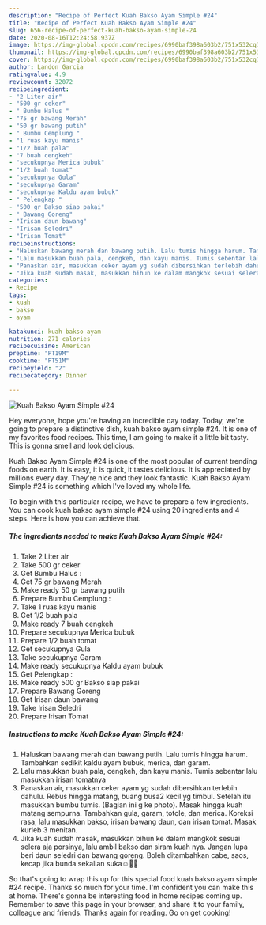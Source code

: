 ```yaml
---
description: "Recipe of Perfect Kuah Bakso Ayam Simple #24"
title: "Recipe of Perfect Kuah Bakso Ayam Simple #24"
slug: 656-recipe-of-perfect-kuah-bakso-ayam-simple-24
date: 2020-08-16T12:24:58.937Z
image: https://img-global.cpcdn.com/recipes/6990baf398a603b2/751x532cq70/kuah-bakso-ayam-simple-24-foto-resep-utama.jpg
thumbnail: https://img-global.cpcdn.com/recipes/6990baf398a603b2/751x532cq70/kuah-bakso-ayam-simple-24-foto-resep-utama.jpg
cover: https://img-global.cpcdn.com/recipes/6990baf398a603b2/751x532cq70/kuah-bakso-ayam-simple-24-foto-resep-utama.jpg
author: Landon Garcia
ratingvalue: 4.9
reviewcount: 32072
recipeingredient:
- "2 Liter air"
- "500 gr ceker"
- " Bumbu Halus "
- "75 gr bawang Merah"
- "50 gr bawang putih"
- " Bumbu Cemplung "
- "1 ruas kayu manis"
- "1/2 buah pala"
- "7 buah cengkeh"
- "secukupnya Merica bubuk"
- "1/2 buah tomat"
- "secukupnya Gula"
- "secukupnya Garam"
- "secukupnya Kaldu ayam bubuk"
- " Pelengkap "
- "500 gr Bakso siap pakai"
- " Bawang Goreng"
- "Irisan daun bawang"
- "Irisan Seledri"
- "Irisan Tomat"
recipeinstructions:
- "Haluskan bawang merah dan bawang putih. Lalu tumis hingga harum. Tambahkan sedikit kaldu ayam bubuk, merica, dan garam."
- "Lalu masukkan buah pala, cengkeh, dan kayu manis. Tumis sebentar lalu masukkan irisan tomatnya"
- "Panaskan air, masukkan ceker ayam yg sudah dibersihkan terlebih dahulu. Rebus hingga matang, buang busa2 kecil yg timbul. Setelah itu masukkan bumbu tumis. (Bagian ini g ke photo). Masak hingga kuah matang sempurna. Tambahkan gula, garam, totole, dan merica. Koreksi rasa, lalu masukkan bakso, irisan bawang daun, dan irisan tomat. Masak kurleb 3 menitan."
- "Jika kuah sudah masak, masukkan bihun ke dalam mangkok sesuai selera aja porsinya, lalu ambil bakso dan siram kuah nya. Jangan lupa beri daun seledri dan bawang goreng. Boleh ditambahkan cabe, saos, kecap jika bunda sekalian suka☺️🙏🏻"
categories:
- Recipe
tags:
- kuah
- bakso
- ayam

katakunci: kuah bakso ayam 
nutrition: 271 calories
recipecuisine: American
preptime: "PT19M"
cooktime: "PT51M"
recipeyield: "2"
recipecategory: Dinner

---
```



![Kuah Bakso Ayam Simple #24](https://img-global.cpcdn.com/recipes/6990baf398a603b2/751x532cq70/kuah-bakso-ayam-simple-24-foto-resep-utama.jpg)

Hey everyone, hope you're having an incredible day today. Today, we're going to prepare a distinctive dish, kuah bakso ayam simple #24. It is one of my favorites food recipes. This time, I am going to make it a little bit tasty. This is gonna smell and look delicious.

Kuah Bakso Ayam Simple #24 is one of the most popular of current trending foods on earth. It is easy, it is quick, it tastes delicious. It is appreciated by millions every day. They're nice and they look fantastic. Kuah Bakso Ayam Simple #24 is something which I've loved my whole life.




To begin with this particular recipe, we have to prepare a few ingredients. You can cook kuah bakso ayam simple #24 using 20 ingredients and 4 steps. Here is how you can achieve that.

<!--inarticleads1-->

##### The ingredients needed to make Kuah Bakso Ayam Simple #24:

1. Take 2 Liter air
1. Take 500 gr ceker
1. Get  Bumbu Halus :
1. Get 75 gr bawang Merah
1. Make ready 50 gr bawang putih
1. Prepare  Bumbu Cemplung :
1. Take 1 ruas kayu manis
1. Get 1/2 buah pala
1. Make ready 7 buah cengkeh
1. Prepare secukupnya Merica bubuk
1. Prepare 1/2 buah tomat
1. Get secukupnya Gula
1. Take secukupnya Garam
1. Make ready secukupnya Kaldu ayam bubuk
1. Get  Pelengkap :
1. Make ready 500 gr Bakso siap pakai
1. Prepare  Bawang Goreng
1. Get Irisan daun bawang
1. Take Irisan Seledri
1. Prepare Irisan Tomat




<!--inarticleads2-->

##### Instructions to make Kuah Bakso Ayam Simple #24:

1. Haluskan bawang merah dan bawang putih. Lalu tumis hingga harum. Tambahkan sedikit kaldu ayam bubuk, merica, dan garam.
1. Lalu masukkan buah pala, cengkeh, dan kayu manis. Tumis sebentar lalu masukkan irisan tomatnya
1. Panaskan air, masukkan ceker ayam yg sudah dibersihkan terlebih dahulu. Rebus hingga matang, buang busa2 kecil yg timbul. Setelah itu masukkan bumbu tumis. (Bagian ini g ke photo). Masak hingga kuah matang sempurna. Tambahkan gula, garam, totole, dan merica. Koreksi rasa, lalu masukkan bakso, irisan bawang daun, dan irisan tomat. Masak kurleb 3 menitan.
1. Jika kuah sudah masak, masukkan bihun ke dalam mangkok sesuai selera aja porsinya, lalu ambil bakso dan siram kuah nya. Jangan lupa beri daun seledri dan bawang goreng. Boleh ditambahkan cabe, saos, kecap jika bunda sekalian suka☺️🙏🏻




So that's going to wrap this up for this special food kuah bakso ayam simple #24 recipe. Thanks so much for your time. I'm confident you can make this at home. There's gonna be interesting food in home recipes coming up. Remember to save this page in your browser, and share it to your family, colleague and friends. Thanks again for reading. Go on get cooking!
